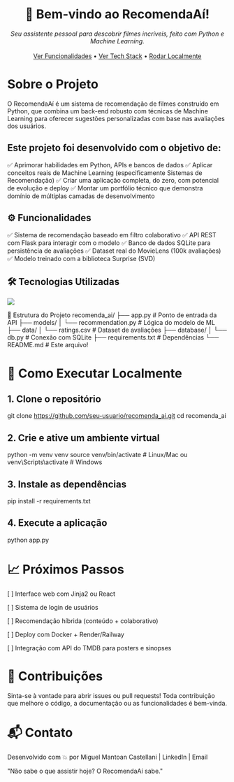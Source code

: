 <h1 align="center">🤖 Bem-vindo ao RecomendaAí!</h1>

<p align="center">
<em>Seu assistente pessoal para descobrir filmes incríveis, feito com Python e Machine Learning.</em>
<br/>
<br/>
<a href="#-sobre-o-projeto">Ver Funcionalidades</a> •
<a href="#-tecnologias-utilizadas">Ver Tech Stack</a> •
<a href="#-como-executar-localmente">Rodar Localmente</a>
</p>

# Sobre o Projeto
O RecomendaAí é um sistema de recomendação de filmes construído em Python, que combina um back-end robusto com técnicas de Machine Learning para oferecer sugestões personalizadas com base nas avaliações dos usuários.

## Este projeto foi desenvolvido com o objetivo de:
✅ Aprimorar habilidades em Python, APIs e bancos de dados
✅ Aplicar conceitos reais de Machine Learning (especificamente Sistemas de Recomendação)
✅ Criar uma aplicação completa, do zero, com potencial de evolução e deploy
✅ Montar um portfólio técnico que demonstra domínio de múltiplas camadas de desenvolvimento

## ⚙️ Funcionalidades
✅ Sistema de recomendação baseado em filtro colaborativo
✅ API REST com Flask para interagir com o modelo
✅ Banco de dados SQLite para persistência de avaliações
✅ Dataset real do MovieLens (100k avaliações)
✅ Modelo treinado com a biblioteca Surprise (SVD)

## 🛠️ Tecnologias Utilizadas
<p align="left">
<a href="https://skillicons.dev">
<img src="https://skillicons.dev/icons?i=python,flask,pandas,numpy,scikitlearn,sqlite&perline=6" />
</a>
</p>

📂 Estrutura do Projeto
recomenda_ai/
├── app.py                  # Ponto de entrada da API
├── models/
│   └── recommendation.py   # Lógica do modelo de ML
├── data/
│   └── ratings.csv         # Dataset de avaliações
├── database/
│   └── db.py               # Conexão com SQLite
├── requirements.txt        # Dependências
└── README.md               # Este arquivo!

# 🚀 Como Executar Localmente
## 1. Clone o repositório
git clone https://github.com/seu-usuario/recomenda_ai.git
cd recomenda_ai

## 2. Crie e ative um ambiente virtual
python -m venv venv
source venv/bin/activate      # Linux/Mac
ou
venv\Scripts\activate         # Windows

## 3. Instale as dependências
pip install -r requirements.txt

## 4. Execute a aplicação
python app.py

# 📈 Próximos Passos
[ ] Interface web com Jinja2 ou React

[ ] Sistema de login de usuários

[ ] Recomendação híbrida (conteúdo + colaborativo)

[ ] Deploy com Docker + Render/Railway

[ ] Integração com API do TMDB para posters e sinopses

# 🤝 Contribuições
Sinta-se à vontade para abrir issues ou pull requests! Toda contribuição que melhore o código, a documentação ou as funcionalidades é bem-vinda.

# 📬 Contato
Desenvolvido com 💥 por Miguel Mantoan Castellani | LinkedIn | Email

"Não sabe o que assistir hoje? O RecomendaAí sabe."
